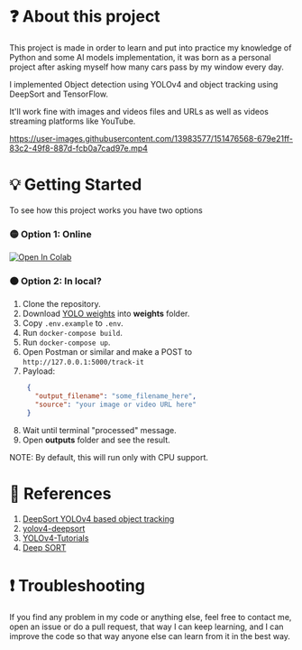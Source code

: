 # ❓ About this project

This project is made in order to learn and put into practice my knowledge of Python and some AI models implementation, it was born as a personal project after asking myself how many cars pass by my window every day.

I implemented Object detection using YOLOv4 and object tracking using DeepSort and TensorFlow.

It'll work fine with images and videos files and URLs as well as videos streaming platforms like YouTube.

https://user-images.githubusercontent.com/13983577/151476568-679e21ff-83c2-49f8-887d-fcb0a7cad97e.mp4

# 💡 Getting Started

To see how this project works you have two options

### 🟡 Option 1: Online

[![Open In Colab](https://colab.research.google.com/assets/colab-badge.svg)](https://colab.research.google.com/github/emiliogrv/object-tracking-core/blob/main/opencv_yolo_deep_sort.ipynb)

### 🟠 Option 2: In local?

1. Clone the repository.
2. Download [YOLO weights](https://github.com/AlexeyAB/darknet/releases/download/darknet_yolo_v4_pre/yolov4-tiny.weights) into **weights** folder.
3. Copy  `.env.example` to `.env`.
4. Run `docker-compose build`.
5. Run `docker-compose up`.
6. Open Postman or similar and make a POST to `http://127.0.0.1:5000/track-it`
7. Payload:
   ```json
    {
      "output_filename": "some_filename_here",
      "source": "your image or video URL here"
    }
      ```
8. Wait until terminal "processed" message.
9. Open **outputs** folder and see the result.

NOTE: By default, this will run only with CPU support.

# 🧰 References

1. [DeepSort YOLOv4 based object tracking](https://github.com/MatPiech/DeepSORT-YOLOv4-TensorRT-OpenVINO)
2. [yolov4-deepsort](https://github.com/theAIGuysCode/yolov4-deepsort)
3. [YOLOv4-Tutorials](https://github.com/augmentedstartups/YOLOv4-Tutorials/blob/master/3.%20YOLOv4%20Video%20and%20Webcam/darknet_video_mod.py#L21)
4. [Deep SORT](https://github.com/mk-michal/deep_sort)

# ❗ Troubleshooting

If you find any problem in my code or anything else, feel free to contact me, open an issue or do a pull request, that
way I can keep learning, and I can improve the code so that way anyone else can learn from it in the best way.




